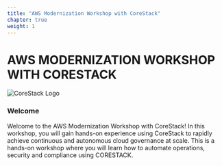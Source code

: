 ```yaml
---
title: "AWS Modernization Workshop with CoreStack"
chapter: true
weight: 1
---
```


# AWS MODERNIZATION WORKSHOP WITH CORESTACK

![CoreStack Logo](../images/CoreStack.png "CoreStack Logo")
### Welcome

Welcome to the AWS Modernization Workshop with CoreStack! In this workshop, you will gain hands-on experience using CoreStack to rapidly achieve continuous and autonomous cloud governance at scale. This is a hands-on workshop where you will learn how to automate operations, security and compliance using CORESTACK.
